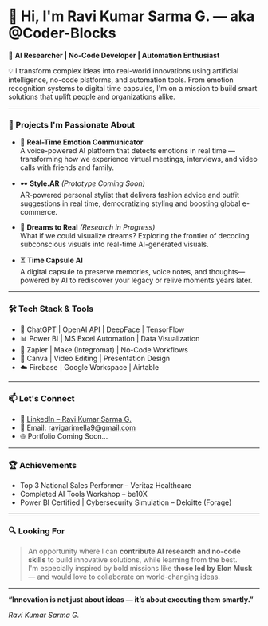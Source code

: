 # 👋 Hi, I'm Ravi Kumar Sarma G. — aka @Coder-Blocks

🔬 **AI Researcher | No-Code Developer | Automation Enthusiast**

💡 I transform complex ideas into real-world innovations using artificial intelligence, no-code platforms, and automation tools. From emotion recognition systems to digital time capsules, I'm on a mission to build smart solutions that uplift people and organizations alike.

---

### 🚀 Projects I'm Passionate About

- 🧠 **Real-Time Emotion Communicator**  
  A voice-powered AI platform that detects emotions in real time — transforming how we experience virtual meetings, interviews, and video calls with friends and family.

- 🕶️ **Style.AR** *(Prototype Coming Soon)*  
  AR-powered personal stylist that delivers fashion advice and outfit suggestions in real time, democratizing styling and boosting global e-commerce.

- 🧠 **Dreams to Real** *(Research in Progress)*  
  What if we could visualize dreams? Exploring the frontier of decoding subconscious visuals into real-time AI-generated visuals.

- ⏳ **Time Capsule AI**  
  A digital capsule to preserve memories, voice notes, and thoughts—powered by AI to rediscover your legacy or relive moments years later.

---

### 🛠️ Tech Stack & Tools

- 💬 ChatGPT | OpenAI API | DeepFace | TensorFlow
- 📊 Power BI | MS Excel Automation | Data Visualization
- 🔧 Zapier | Make (Integromat) | No-Code Workflows
- 🎨 Canva | Video Editing | Presentation Design
- ☁️ Firebase | Google Workspace | Airtable

---

### 📫 Let's Connect

- 🔗 [LinkedIn – Ravi Kumar Sarma G.](https://www.linkedin.com/in/ravi-kumar-1633b7244/)
- 📧 Email: ravigarimella9@gmail.com
- 🌐 Portfolio Coming Soon...

---

### 🏆 Achievements

- Top 3 National Sales Performer – Veritaz Healthcare
- Completed AI Tools Workshop – be10X
- Power BI Certified | Cybersecurity Simulation – Deloitte (Forage)

---

### 🔍 Looking For

> An opportunity where I can **contribute AI research and no-code skills** to build innovative solutions, while learning from the best.  
> I'm especially inspired by bold missions like **those led by Elon Musk** — and would love to collaborate on world-changing ideas.

---

**“Innovation is not just about ideas — it’s about executing them smartly.”**

_Ravi Kumar Sarma G._

